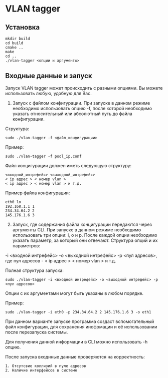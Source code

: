 # VLAN tagger

## Установка

    mkdir build
    cd build
    cmake ..
    make
    cd ..
    ./vlan-tagger <опции и аргументы>

## Входные данные и запуск

Запуск VLAN tagger может происходить с разными опциями. Вы можете использовать любую, удобную для Вас.

1. Запуск с файлом конфигурации. При запуске в данном режиме необходимо использовать опцию -f, после которой необходимо указать относительный или абсолютный путь до файла конфигурации. 

Структура: 

    sudo ./vlan-tagger -f <файл_конфигурации>

Пример: 

    sudo ./vlan-tagger -f pool_ip.conf

Файл концигурации должен иметь следующую структуру:

    <входной_интрефейс> <выходной_интрефейс>
    < ip адрес > < номер vlan >
    < ip адрес > < номер vlan > и т.д.

Пример файла конфигурации: 

    eth0 lo
    192.168.1.1 1
    234.34.64.2 2
    145.176.1.6 3

2. Запуск, где содержания файла концигурации передаются через аргументы CLI. При запуске в данном режиме необходимо использовать три опции: i, o и p. После каждой опции необходимо указать параметр, за который они отвечают. Структура опций и их параметров:

-i <входной интрефейс>
-o <выходной интрефейс>
-p <пул адресов>, где пул адресов - < ip адрес > < номер vlan > и т.д.

Полная структура запуска: 

    sudo ./vlan-tagger -i <входной интрефейс> -o <выходной интрефейс> -p <пул адресов>

Опции с их аргументами могут быть указаны в любом порядке.

Пример:

    sudo ./vlan-tagger -i eth0 -p 234.34.64.2 2 145.176.1.6 3 -o eth1

При данном варианте запуске программа создаст вспомогательный файл конфигурации, для сохранения инофрмации и её использовании после перезапуска системы.

Для получения данной информации в CLI можно использовать -h опцию. 

После запуска входнные данные проверяются на корректность:

    1. Отсутсвие коллизий в пуле адресов
    2. Наличие интерфейсов в системе

